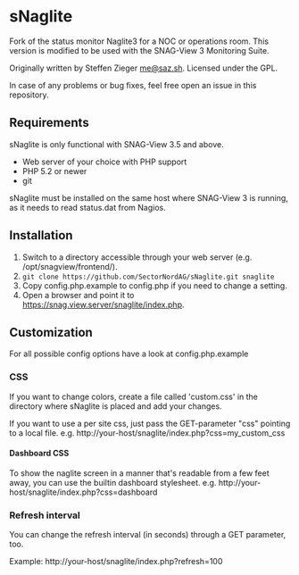 sNaglite
========

Fork of the status monitor Naglite3 for a NOC or operations room. This version is modified to be used with the SNAG-View 3 Monitoring Suite.

Originally written by Steffen Zieger <me@saz.sh>.
Licensed under the GPL.

In case of any problems or bug fixes, feel free open an issue in this repository.

Requirements
------------

sNaglite is only functional with SNAG-View 3.5 and above.

- Web server of your choice with PHP support
- PHP 5.2 or newer
- git

sNaglite must be installed on the same host where SNAG-View 3 is running, as it
needs to read status.dat from Nagios.

Installation
------------

1. Switch to a directory accessible through your web server (e.g. /opt/snagview/frontend/).
2. `git clone https://github.com/SectorNordAG/sNaglite.git snaglite`
3. Copy config.php.example to config.php if you need to change a setting.
4. Open a browser and point it to https://snag.view.server/snaglite/index.php.

Customization
-------------

For all possible config options have a look at config.php.example

### CSS

If you want to change colors, create a file called 'custom.css' in the
directory where sNaglite is placed and add your changes.

If you want to use a per site css, just pass the GET-parameter "css" pointing to a local file.
e.g. http://your-host/snaglite/index.php?css=my_custom_css

#### Dashboard CSS

To show the naglite screen in a manner that's readable from a few feet away, you can use the builtin dashboard stylesheet.
e.g. http://your-host/snaglite/index.php?css=dashboard

### Refresh interval

You can change the refresh interval (in seconds) through a GET parameter, too.

Example:
http://your-host/snaglite/index.php?refresh=100

